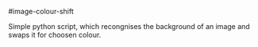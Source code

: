 #image-colour-shift

Simple python script, which recongnises the background of an image and swaps it for choosen colour.
